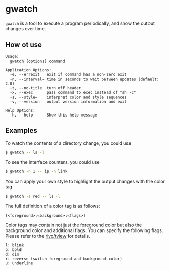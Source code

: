 # gwatch

`gwatch` is a tool to execute a program periodically, and show the output changes over time.

## How ot use

```
Usage:
  gwatch [options] command

Application Options:
  -e, --errexit   exit if command has a non-zero exit
  -n, --interval= time in seconds to wait between updates (default: 2.0)
  -t, --no-title  turn off header
  -x, --exec      pass command to exec instead of "sh -c"
  -s, --style=    interpret color and style sequences
  -v, --version   output version information and exit

Help Options:
  -h, --help      Show this help message
```

## Examples

To watch the contents of a directory change, you could use

```sh
$ gwatch -- ls -l
```

To see the interface counters, you could use

```sh
$ gwatch -n 1 -- ip -n link
```

You can apply your own style to highlight the output changes with the color tag

```sh
$ gwatch -s red -- ls -l
```

The full definition of a color tag is as follows:

```
[<foreground>:<background>:<flags>]
```

Color tags may contain not just the foreground color but also the background color and additional flags.
You can specify the following flags. Please refer to the [rivo/tview](https://pkg.go.dev/github.com/rivo/tview?tab=doc#hdr-Colors) for details.

```
l: blink
b: bold
d: dim
r: reverse (switch foreground and background color)
u: underline
```

